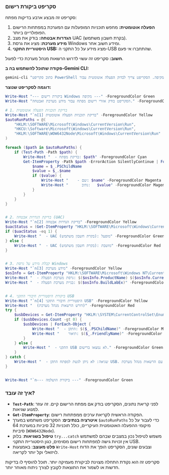 ### סקריפט ביקורת רישום

סקריפט זה מבצע ארבע בדיקות מפתח:

1.  **הפעלה אוטומטית:** מחפש תוכניות המופעלות עם המערכת במפתחות הרישום הפופולריים ביותר.
2.  **הגדרות אבטחה:** בודק את מצב UAC (בקרת חשבון משתמש).
3.  **מידע מערכת:** מציג את גרסת Windows ומידע חשוב אחר.
4.  **היסטוריית התקני USB:** מציג מידע על כל התקני ה-USB שהתחברו אי פעם.

**חשוב:** סקריפט זה עשוי לדרוש הרשאות מנהל מערכת כדי לפעול.

**פקודה שתוכל להשתמש בה ב-Gemini CLI:**

```powershell
gemini-cli "כתוב סקריפט PowerShell לביקורת רישום מקיפה. הסקריפט צריך לבדוק הפעלה אוטומטית עבור HKLM ו-HKCU, מצב UAC, גרסת Windows והיסטוריית התקני USB מחוברים. הפלט צריך להיות מובנה וקל לקריאה."
```

**דוגמה לסקריפט שנוצר:**

```powershell
Write-Host "--- ביקורת רישום Windows מקיפה ---" -ForegroundColor Green
Write-Host "הסקריפט בודק אזורי רישום מפתח עבור מידע מערכת ואבטחה." -ForegroundColor Cyan

# 1. בדיקת תוכניות הפעלה אוטומטית
Write-Host "`n[1] בדיקת תוכניות הפעלה אוטומטית" -ForegroundColor Yellow
$autoRunPaths = @(
    "HKLM:\SOFTWARE\Microsoft\Windows\CurrentVersion\Run",
    "HKCU:\Software\Microsoft\Windows\CurrentVersion\Run",
    "HKLM:\SOFTWARE\WOW6432Node\Microsoft\Windows\CurrentVersion\Run"
)

foreach ($path in $autoRunPaths) {
    if (Test-Path -Path $path) {
        Write-Host "  - בדיקת מפתח: $path" -ForegroundColor Cyan
        Get-ItemProperty -Path $path -ErrorAction SilentlyContinue | ForEach-Object {
            $name = $_.PSChildName
            $value = $_.$name
            if ($value) {
                Write-Host "    - שם: $name" -ForegroundColor Magenta
                Write-Host "      נתיב:   $value" -ForegroundColor Magenta
            }
        }
    }
}


# 2. בדיקת הגדרות אבטחה (UAC)
Write-Host "`n[2] בדיקת הגדרות אבטחה" -ForegroundColor Yellow
$uacStatus = (Get-ItemProperty "HKLM:\SOFTWARE\Microsoft\Windows\CurrentVersion\Policies\System").EnableLUA
if ($uacStatus -eq 1) {
    Write-Host "  - UAC (בקרת חשבון משתמש): מופעל" -ForegroundColor Green
} else {
    Write-Host "  - UAC (בקרת חשבון משתמש): מושבת" -ForegroundColor Red
}


# 3. קבלת מידע על גרסת Windows
Write-Host "`n[3] מידע מערכת" -ForegroundColor Yellow
$osInfo = Get-ItemProperty "HKLM:\SOFTWARE\Microsoft\Windows NT\CurrentVersion"
Write-Host "  - גרסת מערכת הפעלה: $($osInfo.ProductName) $($osInfo.CurrentVersion)" -ForegroundColor Cyan
Write-Host "  - בניית מערכת הפעלה: $($osInfo.BuildLabEx)" -ForegroundColor Cyan


# 4. ביקורת היסטוריית חיבורי התקני USB
Write-Host "`n[4] היסטוריית חיבורי התקני USB" -ForegroundColor Yellow
Write-Host "  (דורש הרשאות מנהל מערכת)" -ForegroundColor Red
try {
    $usbDevices = Get-ItemProperty "HKLM:\SYSTEM\CurrentControlSet\Enum\USBSTOR\*"
    if ($usbDevices.Count -gt 0) {
        $usbDevices | ForEach-Object {
            Write-Host "  - התקן: $($_.PSChildName)" -ForegroundColor Magenta
            Write-Host "    תיאור: $($_.FriendlyName)" -ForegroundColor Magenta
        }
    } else {
        Write-Host "  - התקני USB לא נמצאו ברישום." -ForegroundColor Green
    }
} catch {
    Write-Host "  - שגיאה: לא ניתן לגשת למפתח התקן USB. הפעל את הסקריפט עם הרשאות מנהל מערכת." -ForegroundColor Red
}


Write-Host "`n--- ביקורת הושלמה ---" -ForegroundColor Green
```

### איך זה עובד?

  * **`Test-Path`**: לפני קריאת נתונים, הסקריפט בודק אם מפתח הרישום קיים. זה עוזר למנוע שגיאות.
  * **`Get-ItemProperty`**: הפקודה הראשית לקריאת ערכים ממפתחות רישום.
  * **איטרציה בנתיבים**: הסקריפט משתמש במערך `$autoRunPaths` כדי לעבור על כל מיקומי ההפעלה האוטומטית העיקריים, כולל תוכניות 32 סיביות במערכת 64 סיביות (`WOW6432Node`).
  * **טיפול בשגיאות**: בלוק `try...catch` משמש לטיפול נכון במצבים שבהם למשתמש אין זכויות גישה למפתחות רישום מסוימים, כגון היסטוריית התקני USB.
  * **פלט מעוצב**: באמצעות `Write-Host` וצבעים שונים, הסקריפט הופך את הדוח לויזואלי וקל יותר לקריאה.

סקריפט זה הוא נקודת התחלה מצוינת לביקורת מעמיקה יותר. תוכל להוסיף לו בדיקות חדשות או לשמור את התוצאות לקובץ לצורך ניתוח מאוחר יותר.
